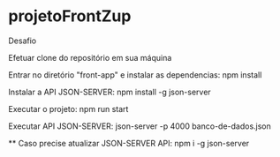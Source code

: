 # projetoFrontZup
Desafio

Efetuar clone do repositório em sua máquina

Entrar no diretório "front-app" e instalar as dependencias:
npm install

Instalar a API JSON-SERVER:
npm install -g json-server

Executar o projeto:
npm run start

Executar API JSON-SERVER:
json-server -p 4000 banco-de-dados.json


** Caso precise atualizar JSON-SERVER API:
npm i -g json-server
